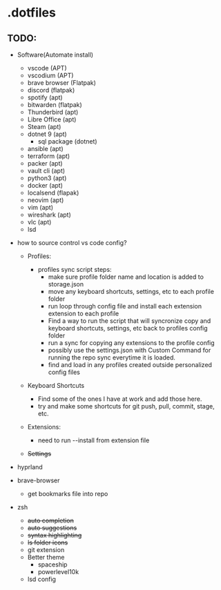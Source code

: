 # .dotfiles

## TODO:
- Software(Automate install)
    - vscode (APT)
    - vscodium (APT)
    - brave browser (Flatpak)
    - discord (flatpak)
    - spotify (apt)
    - bitwarden (flatpak)
    - Thunderbird (apt)
    - Libre Office (apt)
    - Steam (apt)
    - dotnet 9 (apt)
        - sql package (dotnet)
    - ansible (apt)
    - terraform (apt)
    - packer (apt)
    - vault cli (apt)
    - python3 (apt)
    - docker (apt)
    - localsend (flapak)
    - neovim (apt)
    - vim (apt)
    - wireshark (apt)
    - vlc (apt)
    - lsd

- how to source control vs code config?
    - Profiles:
        - profiles sync script steps:
            - make sure profile folder name and location is added to storage.json
            - move any keyboard shortcuts, settings, etc to each profile folder
            - run loop through config file and install each extension extension to each profile
            - Find a way to run the script that will syncronize copy and keyboard shortcuts, settings, etc back to profiles config folder
            - run a sync for copying any extensions to the profile config
            - possibly use the settings.json with Custom Command for running the repo sync everytime it is loaded.
            - find and load in any profiles created outside personalized config files
            
    - Keyboard Shortcuts
        - Find some of the ones I have at work and add those here.
        - try and make some shortcuts for git push, pull, commit, stage, etc.
    - Extensions:
        - need to run --install from extension file
    - ~~Settings~~
- hyprland
- brave-browser 
    - get bookmarks file into repo
- zsh
    - ~~auto completion~~
    - ~~auto suggestions~~
    - ~~syntax highlighting~~
    - ~~ls folder icons~~
    - git extension
    - Better theme
        - spaceship
        - powerlevel10k
    - lsd config
